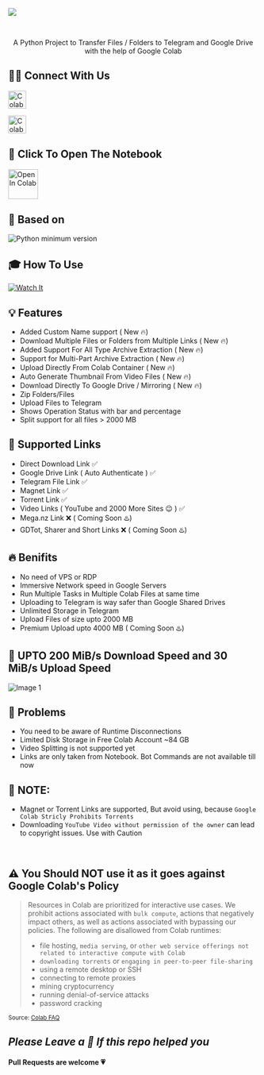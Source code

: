 ![](https://user-images.githubusercontent.com/125879861/255391401-371f3a64-732d-4954-ac0f-4f093a6605e1.png)

<br>

<center> <p>A Python Project to Transfer Files / Folders to Telegram and Google Drive with the help of Google Colab</p></center>

## **🤙🏼 Connect With Us**

<a href="https://t.me/Colab_Leecher" target="_parent"><img src="https://user-images.githubusercontent.com/125879861/255390865-bce545dd-37a5-4bd5-a10b-441389c8e0fa.png" alt="Colab Leecher" height=36px/></a>

<a href="https://t.me/Colab_Leecher_Discuss" target="_parent"><img src="https://user-images.githubusercontent.com/125879861/255390785-d9f2218f-9c68-4566-a924-6870ebb645bb.png" alt="Colab Leecher Discussion" height=36px/></a>

## **📖 Click To Open The Notebook**

<a href="https://colab.research.google.com/drive/12hdEqaidRZ8krqj7rpnyDzg1dkKmvdvp?usp=sharing" target="_parent"><img src="https://user-images.githubusercontent.com/125879861/255389999-a0d261cf-893a-46a7-9a3d-2bb52811b997.png" alt="Open In Colab" height=60px/></a>

## **🔖 Based on**

![Python minimum version](https://img.shields.io/badge/Python-3.0%2B-brightgreen)

## 🎓 **How To Use**

[![Watch It](https://img.youtube.com/vi/6LvYd-oO3U0/0.jpg)](https://www.youtube.com/watch?v=6LvYd-oO3U0)

## **💡 Features**

- Added Custom Name support ( New 🔥)
- Download Multiple Files or Folders from Multiple Links ( New 🔥)
- Added Support For All Type Archive Extraction ( New 🔥)
- Support for Multi-Part Archive Extraction ( New 🔥)
- Upload Directly From Colab Container ( New 🔥)
- Auto Generate Thumbnail From Video Files ( New 🔥)
- Download Directly To Google Drive / Mirroring ( New 🔥)
- Zip Folders/Files
- Upload Files to Telegram
- Shows Operation Status with bar and percentage
- Split support for all files > 2000 MB

## **🔗 Supported Links**

- Direct Download Link ✅
- Google Drive Link ( Auto Authenticate ) ✅
- Telegram File Link ✅
- Magnet Link ✅
- Torrent Link ✅
- Video Links ( YouTube and 2000 More Sites 😉 ) ✅
- Mega.nz Link ❌ ( Coming Soon ♨️)
- GDTot, Sharer and Short Links ❌ ( Coming Soon ♨️)

## **🔥 Benifits**

- No need of VPS or RDP
- Immersive Network speed in Google Servers
- Run Multiple Tasks in Multiple Colab Files at same time
- Uploading to Telegram is way safer than Google Shared Drives
- Unlimited Storage in Telegram
- Upload Files of size upto 2000 MB
- Premium Upload upto 4000 MB ( Coming Soon ♨️)

## **🚀 UPTO 200 MiB/s Download Speed and 30 MiB/s Upload Speed**

![Image 1](https://user-images.githubusercontent.com/125879861/245217970-aa132967-c304-4b6d-a594-8c57a8f3d066.png)

## **🦉 Problems**

- You need to be aware of Runtime Disconnections
- Limited Disk Storage in Free Colab Account ~84 GB
- Video Splitting is not supported yet
- Links are only taken from Notebook. Bot Commands are not available till now
<!-- - Which Limits the zip process of files size to ~41 GB
- Have to manually upload config files ( token.pickle, thmb.jpg, etc ) -->

## **🚨 NOTE:**

- Magnet or Torrent Links are supported, But avoid using, because `Google Colab Stricly Prohibits Torrents`
- Downloading `YouTube Video without permission of the owner` can lead to copyright issues. Use with Caution

<br>

## **⚠️ You Should NOT use it as it goes against Google Colab's Policy**

> Resources in Colab are prioritized for interactive use cases. We prohibit actions associated with `bulk compute`, actions that negatively impact others, as well as actions associated with bypassing our policies. The following are disallowed from Colab runtimes:
>
> - file hosting, `media serving`, or `other web service offerings not related to interactive compute with Colab`
> - `downloading torrents` or `engaging in peer-to-peer file-sharing`
> - using a remote desktop or SSH
> - connecting to remote proxies
> - mining cryptocurrency
> - running denial-of-service attacks
> - password cracking

<sub>Source: <a href="https://research.google.com/colaboratory/faq.html">Colab FAQ</a></sub>

## _Please Leave a 🌟 If this repo helped you_

#### Pull Requests are welcome 💗
